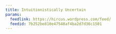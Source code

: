```yaml
---
title: Intuitionistically Uncertain
params:
  feedlink: https://hircus.wordpress.com/feed/
  feedid: 7b252be810e47548af4ba2d7d36c1501
---
```

